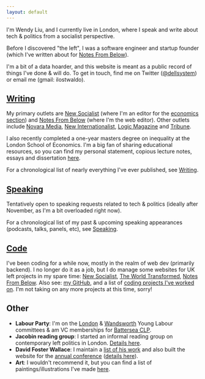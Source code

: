 ```yaml
---
layout: default
---
```


I'm Wendy Liu, and I currently live in London, where I speak and write about tech & politics from a socialist perspective.

Before I discovered "the left", I was a software engineer and startup founder (which I've written about for [Notes From Below](http://www.notesfrombelow.org/article/silicon-inquiry)).

I'm a bit of a data hoarder, and this website is meant as a public record of things I've done & will do. To get in touch, find me on Twitter ([@dellsystem](https://twitter.com/dellsystem)) or email me (gmail: ilostwaldo).

## [Writing](/writing)

My primary outlets are [New Socialist](https://newsocialist.org.uk/author/wendy) (where I'm an editor for the [economics section](https://newsocialist.org.uk/tag/economics)) and [Notes From Below](https://notesfrombelow.org/author/wendy-liu) (where I'm the web editor). Other outlets include [Novara Media](https://novaramedia.com/), [New Internationalist](https://newint.org/), [Logic Magazine](https://logicmag.io/) and [Tribune](https://tribunemag.co.uk).

I also recently completed a one-year masters degree on inequality at the London School of Economics. I'm a big fan of sharing educational resources, so you can find my personal statement, copious lecture notes, essays and dissertation [here](/lse).

For a chronological list of nearly everything I've ever published, see [Writing](/writing).

## [Speaking](/speaking)

Tentatively open to speaking requests related to tech & politics (ideally after November, as I'm a bit overloaded right now).

For a chronological list of my past & upcoming speaking appearances (podcasts, talks, panels, etc), see [Speaking](/speaking).

## [Code](/code)

I've been coding for a while now, mostly in the realm of web dev (primarily backend). I no longer do it as a job, but I do manage some websites for UK left projects in my spare time: [New Socialist](https://newsocialist.org.uk), [The World Transformed](https://theworldtransformed.org/), [Notes From Below](https://www.notesfrombelow.org). Also see: [my GitHub](https://github.com/dellsystem), and a list of [coding projects I've worked on](/code). I'm not taking on any more projects at this time, sorry!

## Other

* **Labour Party**: I'm on the [London](https://twitter.com/LDNYoungLabour) & [Wandsworth](https://twitter.com/WandsworthYL) Young Labour committees & am VC memberships for [Battersea CLP](https://twitter.com/BatterseaLabour).
* **Jacobin reading group**: I started an informal reading group on contemporary left politics in London. [Details here](/reading-group).
* **David Foster Wallace**: I maintain a [list of his work](/dfw) and also built the website for the [annual conference](http://wallaceconference.com) ([details here](https://theoutline.com/post/5543/david-foster-wallace-conference-profile)).
* **Art**: I wouldn't recommend it, but you can find a list of paintings/illustrations I've made [here](/art).
